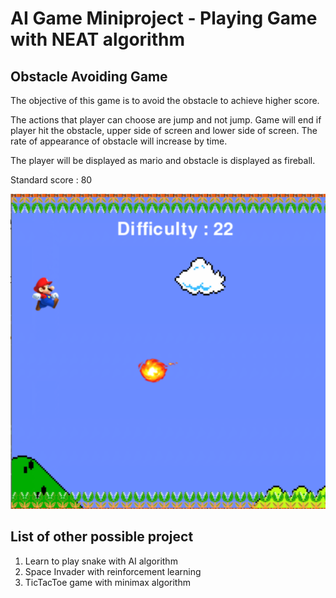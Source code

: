 # AI Game Miniproject - Playing Game with NEAT algorithm

## Obstacle Avoiding Game

The objective of this game is to avoid the obstacle to achieve higher score. 

The actions that player can choose are jump and not jump. Game will end if player hit the obstacle, upper side of screen and lower side of screen. The rate of appearance of obstacle will increase by time.

The player will be displayed as mario and obstacle is displayed as fireball.

Standard score : 80

![alt text](resources/example.png?raw=true)

## List of other possible project

1. Learn to play snake with AI algorithm
2. Space Invader with reinforcement learning
3. TicTacToe game with minimax algorithm
